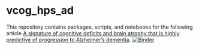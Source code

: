 # vcog_hps_ad
This repository contains packages, scripts, and notebooks for the following article [A signature of cognitive deficits and brain atrophy that is highly predictive of progression to Alzheimer’s dementia](https://doi.org/10.1101/352344).
[![Binder](https://mybinder.org/badge.svg)](https://mybinder.org/v2/gh/HanadS/vcog_hps_ad/master)
